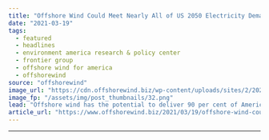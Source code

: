 ```yaml
---
title: "Offshore Wind Could Meet Nearly All of US 2050 Electricity Demand – Report"
date: "2021-03-19"
tags: 
  - featured
  - headlines
  - environment america research & policy center
  - frontier group
  - offshore wind for america
  - offshorewind
source: "offshorewind"
image_url: "https://cdn.offshorewind.biz/wp-content/uploads/sites/2/2021/03/19092011/Offshore-Wind-Could-Meet-Nearly-All-of-US-2050-Electricity-Demand.png"
image_fp: "/assets/img/post_thumbnails/32.png"
lead: "Offshore wind has the potential to deliver 90 per cent of America&#8217;s projected 2050"
article_url: "https://www.offshorewind.biz/2021/03/19/offshore-wind-could-meet-nearly-all-of-us-2050-electricity-demand-report/"
---
```


---
